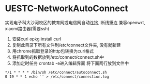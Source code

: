 # UESTC-NetworkAutoConnect
实现电子科大沙河校区的教育网或电信网自动连接, 断线重连 
兼容openwrt, xiaomi路由器(需要ssh)

1. 安装curl
opkg install curl
2. 复制此目录下所有文件到/etc/connect文件夹, 没有就新建
3. 用chrome抓取登录的http包转换为curl格式
4. 将抓取到的数据放到/etc/connect/connect.sh中
5. 添加定时任务
crontab -e进入编辑界面
将下面两行放到文件中
```
*/1 * * * * /bin/sh /etc/connect/autoconnect.sh
0 19 * * 1 echo '' > /etc/connect/connection.log
```